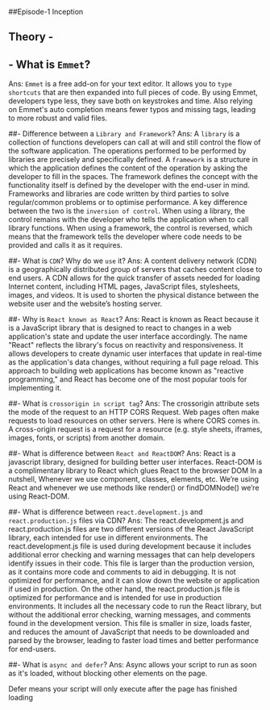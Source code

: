 ##Episode-1 Inception


## Theory -
## - What is `Emmet`? 
Ans: `Emmet` is a free add-on for your text editor. It allows you to `type shortcuts` that are then expanded into full pieces of code. By using Emmet, developers type less, they save both on keystrokes and time. Also relying on Emmet's auto completion means fewer typos and missing tags, leading to more robust and valid files.


##- Difference between a `Library and Framework`?
Ans: A `library` is a collection of functions developers can call at will and still control the flow of the software application. The operations performed to be performed by libraries are precisely and specifically defined.
A `framework` is a structure in which the application defines the content of the operation by asking the developer to fill in the spaces. The framework defines the concept with the functionality itself is defined by the developer with the end-user in mind.
Frameworks and libraries are code written by third parties to solve regular/common problems or to optimise performance. A key difference between the two is the `inversion of control`. When using a library, the control remains with the developer who tells the application when to call library functions. When using a framework, the control is reversed, which means that the framework tells the developer where code needs to be provided and calls it as it requires.


##- What is `CDN`? Why do we `use` it?
Ans: A content delivery network (CDN) is a geographically distributed group of servers that caches content close to end users. A CDN allows for the quick transfer of assets needed for loading Internet content, including HTML pages, JavaScript files, stylesheets, images, and videos.
It is used to shorten the physical distance between the website user and the website’s hosting server. 


##- Why is `React known as React`?
Ans: React is known as React because it is a JavaScript library that is designed to react to changes in a web application's state and update the user interface accordingly. 
The name "React" reflects the library's focus on reactivity and responsiveness. It allows developers to create dynamic user interfaces that update in real-time as the application's data changes, without requiring a full page reload. This approach to building web applications has become known as "reactive programming," and React has become one of the most popular tools for implementing it.


##- What is `crossorigin in script tag`?
Ans: The crossorigin attribute sets the mode of the request to an HTTP CORS Request. Web pages often make requests to load resources on other servers. Here is where CORS comes in. A cross-origin request is a request for a resource (e.g. style sheets, iframes, images, fonts, or scripts) from another domain.


##- What is difference between `React and ReactDOM`?
Ans: React is a javascript library, designed for building better user interfaces. 
React-DOM is a complimentary library to React which glues React to the browser DOM
In a nutshell, Whenever we use component, classes, elements, etc. We’re using React and whenever we use methods like render() or findDOMNode() we’re using React-DOM.


##- What is difference between `react.development.js` and `react.production.js` files via CDN?
Ans: The react.development.js and react.production.js files are two different versions of the React JavaScript library, each intended for use in different environments.
The react.development.js file is used during development because it includes additional error checking and warning messages that can help developers identify issues in their code. This file is larger than the production version, as it contains more code and comments to aid in debugging. It is not optimized for performance, and it can slow down the website or application if used in production.
On the other hand, the react.production.js file is optimized for performance and is intended for use in production environments. It includes all the necessary code to run the React library, but without the additional error checking, warning messages, and comments found in the development version. This file is smaller in size, loads faster, and reduces the amount of JavaScript that needs to be downloaded and parsed by the browser, leading to faster load times and better performance for end-users.


##- What is `async and defer`?
Ans: Async allows your script to run as soon as it's loaded, without blocking other elements on the page. 


Defer means your script will only execute after the page has finished loading

